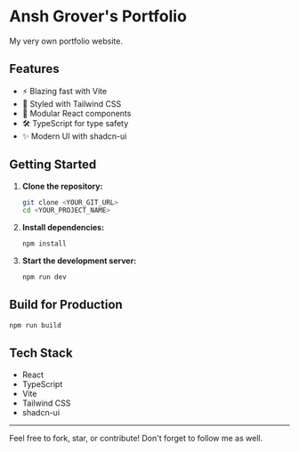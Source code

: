 # Ansh Grover's Portfolio

My very own portfolio website.

## Features
- ⚡️ Blazing fast with Vite
- 🎨 Styled with Tailwind CSS
- 🧩 Modular React components
- 🛠️ TypeScript for type safety
- ✨ Modern UI with shadcn-ui

## Getting Started

1. **Clone the repository:**
   ```sh
   git clone <YOUR_GIT_URL>
   cd <YOUR_PROJECT_NAME>
   ```
2. **Install dependencies:**
   ```sh
   npm install
   ```
3. **Start the development server:**
   ```sh
   npm run dev
   ```

## Build for Production
```sh
npm run build
```

## Tech Stack
- React
- TypeScript
- Vite
- Tailwind CSS
- shadcn-ui

---

Feel free to fork, star, or contribute! Don't forget to follow me as well.
